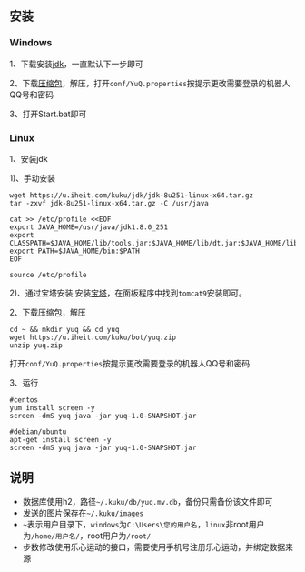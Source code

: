## 安装

### Windows

1、下载安装[jdk](http://8rr.co/8Kbk)，一直默认下一步即可

2、下载[压缩包](https://u.iheit.com/kuku/bot/yuq.zip)，解压，打开`conf/YuQ.properties`按提示更改需要登录的机器人QQ号和密码

3、打开Start.bat即可

### Linux

1、安装jdk

1)、手动安装
```shell script
wget https://u.iheit.com/kuku/jdk/jdk-8u251-linux-x64.tar.gz
tar -zxvf jdk-8u251-linux-x64.tar.gz -C /usr/java

cat >> /etc/profile <<EOF
export JAVA_HOME=/usr/java/jdk1.8.0_251
export CLASSPATH=$JAVA_HOME/lib/tools.jar:$JAVA_HOME/lib/dt.jar:$JAVA_HOME/lib
export PATH=$JAVA_HOME/bin:$PATH
EOF

source /etc/profile
```
2)、通过宝塔安装
安装[宝塔](http://bt.cn)，在面板程序中找到`tomcat9`安装即可。

2、下载压缩包，解压
```shell script
cd ~ && mkdir yuq && cd yuq
wget https://u.iheit.com/kuku/bot/yuq.zip
unzip yuq.zip
```
打开`conf/YuQ.properties`按提示更改需要登录的机器人QQ号和密码

3、运行
```shell script
#centos
yum install screen -y
screen -dmS yuq java -jar yuq-1.0-SNAPSHOT.jar

#debian/ubuntu
apt-get install screen -y
screen -dmS yuq java -jar yuq-1.0-SNAPSHOT.jar
```

## 说明
* 数据库使用h2，路径`~/.kuku/db/yuq.mv.db`，备份只需备份该文件即可
* 发送的图片保存在`~/.kuku/images`
* `~`表示用户目录下，`windows`为`C:\Users\您的用户名`，`linux`非root用户为`/home/用户名/`，root用户为`/root/`
* 步数修改使用乐心运动的接口，需要使用手机号注册乐心运动，并绑定数据来源
